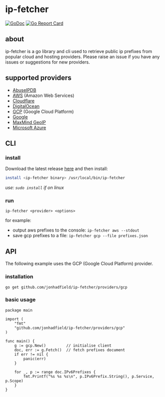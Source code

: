 # ip-fetcher

[![GoDoc](https://godoc.org/github.com/jonhadfield/ip-fetcher?status.svg)](https://pkg.go.dev/github.com/jonhadfield/ip-fetcher)
[![Go Report Card](https://goreportcard.com/badge/github.com/jonhadfield/ip-fetcher)](https://goreportcard.com/report/github.com/jonhadfield/ip-fetcher)

## about

ip-fetcher is a go library and cli used to retrieve public ip prefixes from popular cloud and hosting providers.
Please raise an issue if you have any issues or suggestions for new providers.  

## supported providers

- <a href="https://www.abuseipdb.com/" target="_blank">AbuseIPDB</a>
- <a href="https://aws.amazon.com/" target="_blank">AWS</a> (Amazon Web Services)
- <a href="https://www.cloudflare.com" target="_blank">Cloudflare</a>
- <a href="https://www.digitalocean.com/" target="_blank">DigitalOcean</a>
- <a href="https://cloud.google.com/" target="_blank">GCP</a> (Google Cloud Platform)
- <a href="https://www.google.com/" target="_blank">Google</a>
- <a href="https://www.maxmind.com" target="_blank">MaxMind GeoIP</a>
- <a href="https://azure.microsoft.com" target="_blank">Microsoft Azure</a>

## CLI

### install

Download the latest release [here](https://github.com/jonhadfield/ip-fetcher/releases) and then install:

```bash
install <ip-fetcher binary> /usr/local/bin/ip-fetcher
```
_use: `sudo install` if on linux_

### run

```
ip-fetcher <provider> <options>
```  
for example:  
- output aws prefixes to the console: `ip-fetcher aws --stdout`
- save gcp prefixes to a file: `ip-fetcher gcp --file prefixes.json`

## API

The following example uses the GCP (Google Cloud Platform) provider. 

### installation
```
go get github.com/jonhadfield/ip-fetcher/providers/gcp
```
### basic usage
```
package main

import (
    "fmt"
    "github.com/jonhadfield/ip-fetcher/providers/gcp"
)

func main() {
    g := gcp.New()         // initialise client
    doc, err := g.Fetch()  // fetch prefixes document
    if err != nil {
        panic(err)
    }

    for _, p := range doc.IPv6Prefixes {
        fmt.Printf("%s %s %s\n", p.IPv6Prefix.String(), p.Service, p.Scope)
    }
}
```
